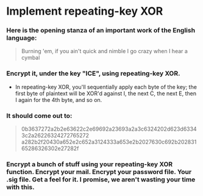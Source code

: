 # Implement repeating-key XOR

### Here is the opening stanza of an important work of the English language:

> Burning 'em, if you ain't quick and nimble
I go crazy when I hear a cymbal

### Encrypt it, under the key "ICE", using repeating-key XOR.

* In repeating-key XOR, you'll sequentially apply each byte of the key; the first byte of plaintext will be XOR'd against I, the next C, the next E, then I again for the 4th byte, and so on.

### It should come out to:

> 0b3637272a2b2e63622c2e69692a23693a2a3c6324202d623d63343c2a26226324272765272
a282b2f20430a652e2c652a3124333a653e2b2027630c692b20283165286326302e27282f

### Encrypt a bunch of stuff using your repeating-key XOR function. Encrypt your mail. Encrypt your password file. Your .sig file. Get a feel for it. I promise, we aren't wasting your time with this.